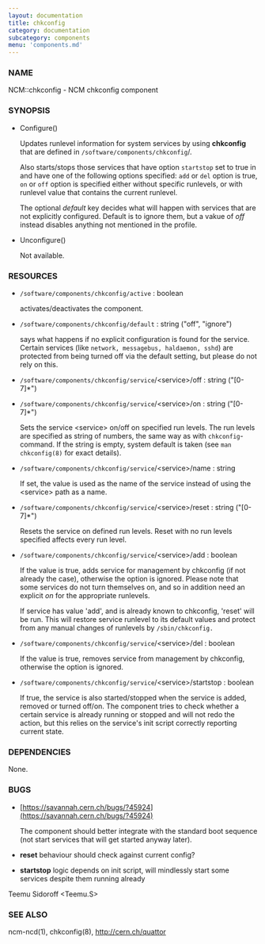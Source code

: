 ```yaml
---
layout: documentation
title: chkconfig
category: documentation
subcategory: components
menu: 'components.md'
---
```

### NAME

NCM::chkconfig - NCM chkconfig component

### SYNOPSIS

- Configure()

    Updates runlevel information for system services by using __chkconfig__ that are
    defined in `/software/components/chkconfig`/. 

    Also starts/stops those services that have option `startstop` set to true in 
    and have one of the following options specified: 
    `add` or `del` option is true, `on` or `off` option is specified either 
    without specific runlevels, or with runlevel value that contains the current runlevel. 

    The optional _default_ key decides what will happen with services that are not explicitly
    configured. Default is to ignore them, but a vakue of _off_ instead disables anything
    not mentioned in the profile.

- Unconfigure()

    Not available.

### RESOURCES

- `/software/components/chkconfig/active` : boolean

    activates/deactivates the component.

- `/software/components/chkconfig/default` : string ("off", "ignore")

    says what happens if no explicit configuration is found for the
    service. Certain services (like `network, messagebus, haldaemon,
    sshd`) are protected from being turned off via the default setting,
    but please do not rely on this.

- `/software/components/chkconfig/service`/&lt;service&gt;/off : string ("\[0-7\]\*")
- `/software/components/chkconfig/service`/&lt;service&gt;/on : string ("\[0-7\]\*")

    Sets the service &lt;service&gt; on/off on specified run levels. The run
    levels are specified as string of numbers, the same way as with
    `chkconfig`\-command. If the string is empty, system default is taken
    (see `man chkconfig(8)` for exact details).

- `/software/components/chkconfig/service`/&lt;service&gt;/name : string 

    If set, the value is used as the name of the service instead of using the 
    &lt;service&gt; path as a name. 

- `/software/components/chkconfig/service`/&lt;service&gt;/reset : string ("\[0-7\]\*")

    Resets the service on defined run levels. Reset with no run levels specified 
    affects every run level. 

- `/software/components/chkconfig/service`/&lt;service&gt;/add : boolean

    If the value is true, adds service for management by chkconfig (if not
    already the case), otherwise the option is ignored. Please note that
    some services do not turn themselves on, and so in addition need an
    explicit _on_ for the appropriate runlevels.

    If service has value 'add', and is already known to chkconfig, 'reset'
    will be run. This will restore service runlevel to its default values
    and protect from any manual changes of runlevels by `/sbin/chkconfig.`

- `/software/components/chkconfig/service`/&lt;service&gt;/del : boolean

    If the value is true, removes service from management by chkconfig, otherwise
    the option is ignored. 

- `/software/components/chkconfig/service`/&lt;service&gt;/startstop : boolean

    If true, the service is also started/stopped when the service is
    added, removed or turned off/on. The component tries to check whether
    a certain service is already running or stopped and will not redo the
    action, but this relies on the service's init script correctly
    reporting current state.

### DEPENDENCIES

None.

### BUGS

- [https://savannah.cern.ch/bugs/?45924](https://savannah.cern.ch/bugs/?45924)

    The component should better integrate with the standard boot sequence
    (not start services that will get started anyway later).

- __reset__ behaviour should check against current config?
- __startstop__ logic depends on init script, will mindlessly start some services despite them running already

Teemu Sidoroff &lt;Teemu.S&gt;

### SEE ALSO

ncm-ncd(1), chkconfig(8), http://cern.ch/quattor

